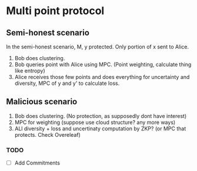 # Multi point protocol

## Semi-honest scenario

In the semi-honest scenario, M, y protected. Only portion of x sent to Alice.

1. Bob does clustering.
2. Bob queries point with Alice using MPC. (Point weighting, calculate thing like entropy)
3. Alice receives those few points and does everything for uncertainty and diversity, MPC of y and y' to calculate loss.

## Malicious scenario

1. Bob does clustering. (No protection, as supposedly dont have interest)
2. MPC for weighting (suppose use cloud structure? any more ways)
3. ALl diversity + loss and uncertinaty computation by ZKP? (or MPC that protects. Check Overeleaf)

### TODO

- [ ] Add Commitments  
